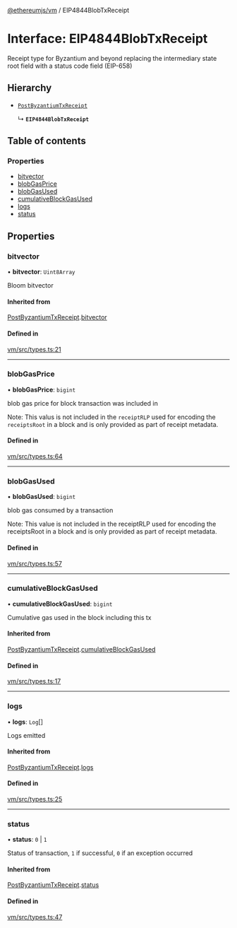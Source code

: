 [@ethereumjs/vm](../README.md) / EIP4844BlobTxReceipt

# Interface: EIP4844BlobTxReceipt

Receipt type for Byzantium and beyond replacing the intermediary
state root field with a status code field (EIP-658)

## Hierarchy

- [`PostByzantiumTxReceipt`](PostByzantiumTxReceipt.md)

  ↳ **`EIP4844BlobTxReceipt`**

## Table of contents

### Properties

- [bitvector](EIP4844BlobTxReceipt.md#bitvector)
- [blobGasPrice](EIP4844BlobTxReceipt.md#blobgasprice)
- [blobGasUsed](EIP4844BlobTxReceipt.md#blobgasused)
- [cumulativeBlockGasUsed](EIP4844BlobTxReceipt.md#cumulativeblockgasused)
- [logs](EIP4844BlobTxReceipt.md#logs)
- [status](EIP4844BlobTxReceipt.md#status)

## Properties

### bitvector

• **bitvector**: `Uint8Array`

Bloom bitvector

#### Inherited from

[PostByzantiumTxReceipt](PostByzantiumTxReceipt.md).[bitvector](PostByzantiumTxReceipt.md#bitvector)

#### Defined in

[vm/src/types.ts:21](https://github.com/ethereumjs/ethereumjs-monorepo/blob/master/packages/vm/src/types.ts#L21)

___

### blobGasPrice

• **blobGasPrice**: `bigint`

blob gas price for block transaction was included in

Note: This valus is not included in the `receiptRLP` used for encoding the `receiptsRoot` in a block
and is only provided as part of receipt metadata.

#### Defined in

[vm/src/types.ts:64](https://github.com/ethereumjs/ethereumjs-monorepo/blob/master/packages/vm/src/types.ts#L64)

___

### blobGasUsed

• **blobGasUsed**: `bigint`

blob gas consumed by a transaction

Note: This value is not included in the receiptRLP used for encoding the receiptsRoot in a block
and is only provided as part of receipt metadata.

#### Defined in

[vm/src/types.ts:57](https://github.com/ethereumjs/ethereumjs-monorepo/blob/master/packages/vm/src/types.ts#L57)

___

### cumulativeBlockGasUsed

• **cumulativeBlockGasUsed**: `bigint`

Cumulative gas used in the block including this tx

#### Inherited from

[PostByzantiumTxReceipt](PostByzantiumTxReceipt.md).[cumulativeBlockGasUsed](PostByzantiumTxReceipt.md#cumulativeblockgasused)

#### Defined in

[vm/src/types.ts:17](https://github.com/ethereumjs/ethereumjs-monorepo/blob/master/packages/vm/src/types.ts#L17)

___

### logs

• **logs**: `Log`[]

Logs emitted

#### Inherited from

[PostByzantiumTxReceipt](PostByzantiumTxReceipt.md).[logs](PostByzantiumTxReceipt.md#logs)

#### Defined in

[vm/src/types.ts:25](https://github.com/ethereumjs/ethereumjs-monorepo/blob/master/packages/vm/src/types.ts#L25)

___

### status

• **status**: ``0`` \| ``1``

Status of transaction, `1` if successful, `0` if an exception occurred

#### Inherited from

[PostByzantiumTxReceipt](PostByzantiumTxReceipt.md).[status](PostByzantiumTxReceipt.md#status)

#### Defined in

[vm/src/types.ts:47](https://github.com/ethereumjs/ethereumjs-monorepo/blob/master/packages/vm/src/types.ts#L47)
